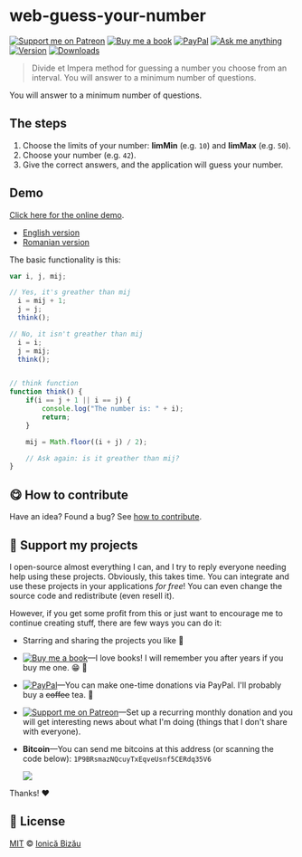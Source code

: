 <!-- Please do not edit this file. Edit the `blah` field in the `package.json` instead. If in doubt, open an issue. -->


# web-guess-your-number

 [![Support me on Patreon][badge_patreon]][patreon] [![Buy me a book][badge_amazon]][amazon] [![PayPal][badge_paypal_donate]][paypal-donations] [![Ask me anything](https://img.shields.io/badge/ask%20me-anything-1abc9c.svg)](https://github.com/IonicaBizau/ama) [![Version](https://img.shields.io/npm/v/web-guess-your-number.svg)](https://www.npmjs.com/package/web-guess-your-number) [![Downloads](https://img.shields.io/npm/dt/web-guess-your-number.svg)](https://www.npmjs.com/package/web-guess-your-number)

> Divide et Impera method for guessing a number you choose from an interval. You will answer to a minimum number of questions.


You will answer to a minimum number of questions.

## The steps

 1. Choose the limits of your number: **limMin** (e.g. `10`) and **limMax** (e.g. `50`).
 2. Choose your number (e.g. `42`).
 3. Give the correct answers, and the application will guess your number.

## Demo

[Click here for the online demo](http://ionicabizau.github.io/Guess-Your-Number/).


 - [English version](http://ionicabizau.github.io/Guess-Your-Number/en.html)
 - [Romanian version](http://ionicabizau.github.io/Guess-Your-Number/ro.html)


The basic functionality is this:

```js
var i, j, mij;

// Yes, it's greather than mij
  i = mij + 1;
  j = j;
  think();

// No, it isn't greather than mij
  i = i;
  j = mij;
  think();


// think function
function think() {
    if(i == j + 1 || i == j) {
        console.log("The number is: " + i);
        return;
    }

    mij = Math.floor((i + j) / 2);

    // Ask again: is it greather than mij?
}
```

## :yum: How to contribute
Have an idea? Found a bug? See [how to contribute][contributing].


## :sparkling_heart: Support my projects

I open-source almost everything I can, and I try to reply everyone needing help using these projects. Obviously,
this takes time. You can integrate and use these projects in your applications *for free*! You can even change the source code and redistribute (even resell it).

However, if you get some profit from this or just want to encourage me to continue creating stuff, there are few ways you can do it:

 - Starring and sharing the projects you like :rocket:
 - [![Buy me a book][badge_amazon]][amazon]—I love books! I will remember you after years if you buy me one. :grin: :book:
 - [![PayPal][badge_paypal]][paypal-donations]—You can make one-time donations via PayPal. I'll probably buy a ~~coffee~~ tea. :tea:
 - [![Support me on Patreon][badge_patreon]][patreon]—Set up a recurring monthly donation and you will get interesting news about what I'm doing (things that I don't share with everyone).
 - **Bitcoin**—You can send me bitcoins at this address (or scanning the code below): `1P9BRsmazNQcuyTxEqveUsnf5CERdq35V6`

    ![](https://i.imgur.com/z6OQI95.png)

Thanks! :heart:



## :scroll: License

[MIT][license] © [Ionică Bizău][website]

[badge_patreon]: http://ionicabizau.github.io/badges/patreon.svg
[badge_amazon]: http://ionicabizau.github.io/badges/amazon.svg
[badge_paypal]: http://ionicabizau.github.io/badges/paypal.svg
[badge_paypal_donate]: http://ionicabizau.github.io/badges/paypal_donate.svg
[patreon]: https://www.patreon.com/ionicabizau
[amazon]: http://amzn.eu/hRo9sIZ
[paypal-donations]: https://www.paypal.com/cgi-bin/webscr?cmd=_s-xclick&hosted_button_id=RVXDDLKKLQRJW
[donate-now]: http://i.imgur.com/6cMbHOC.png

[license]: http://showalicense.com/?fullname=Ionic%C4%83%20Biz%C4%83u%20%3Cbizauionica%40gmail.com%3E%20(https%3A%2F%2Fionicabizau.net)&year=2013#license-mit
[website]: https://ionicabizau.net
[contributing]: /CONTRIBUTING.md
[docs]: /DOCUMENTATION.md
